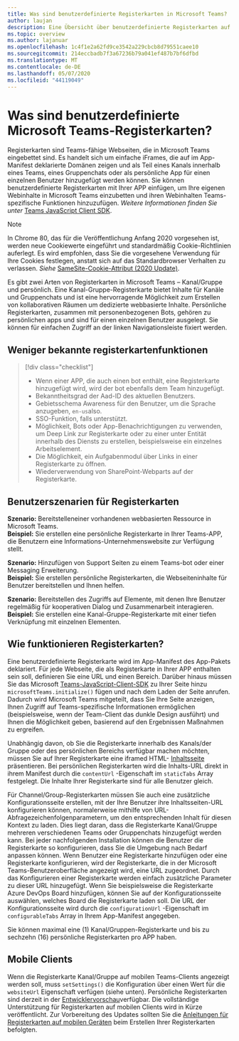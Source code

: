 ```yaml
---
title: Was sind benutzerdefinierte Registerkarten in Microsoft Teams?
author: laujan
description: Eine Übersicht über benutzerdefinierte Registerkarten auf der Microsoft Teams-Plattform
ms.topic: overview
ms.author: lajanuar
ms.openlocfilehash: 1c4f1e2a62fd9ce3542a229cbcb8d79551caee10
ms.sourcegitcommit: 214eccbadb7f3a67236b79a041ef487b7bf6dfbd
ms.translationtype: MT
ms.contentlocale: de-DE
ms.lasthandoff: 05/07/2020
ms.locfileid: "44119049"
---
```

# <a name="what-are-microsoft-teams-custom-tabs"></a>Was sind benutzerdefinierte Microsoft Teams-Registerkarten?

Registerkarten sind Teams-fähige Webseiten, die in Microsoft Teams eingebettet sind. Es handelt sich um einfache iFrames, die auf im App-Manifest deklarierte Domänen zeigen und als Teil eines Kanals innerhalb eines Teams, eines Gruppenchats oder als persönliche App für einen einzelnen Benutzer hinzugefügt werden können. Sie können benutzerdefinierte Registerkarten mit Ihrer APP einfügen, um Ihre eigenen Webinhalte in Microsoft Teams einzubetten und ihren Webinhalten Teams-spezifische Funktionen hinzuzufügen. *Weitere Informationen finden Sie unter* [Teams JavaScript Client SDK](/javascript/api/overview/msteams-client).

> [!NOTE]
> In Chrome 80, das für die Veröffentlichung Anfang 2020 vorgesehen ist, werden neue Cookiewerte eingeführt und standardmäßig Cookie-Richtlinien auferlegt. Es wird empfohlen, dass Sie die vorgesehene Verwendung für Ihre Cookies festlegen, anstatt sich auf das Standardbrowser Verhalten zu verlassen. *Siehe* [SameSite-Cookie-Attribut (2020 Update)](../resources/samesite-cookie-update.md).

Es gibt zwei Arten von Registerkarten in Microsoft Teams – Kanal/Gruppe und persönlich. Eine Kanal-Gruppe-Registerkarte bietet Inhalte für Kanäle und Gruppenchats und ist eine hervorragende Möglichkeit zum Erstellen von kollaborativen Räumen um dedizierte webbasierte Inhalte. Persönliche Registerkarten, zusammen mit personenbezogenen Bots, gehören zu persönlichen apps und sind für einen einzelnen Benutzer ausgelegt. Sie können für einfachen Zugriff an der linken Navigationsleiste fixiert werden.

## <a name="lesser-known-tab-features"></a>Weniger bekannte registerkartenfunktionen

> [!div class="checklist"]
>
> * Wenn einer APP, die auch einen bot enthält, eine Registerkarte hinzugefügt wird, wird der bot ebenfalls dem Team hinzugefügt.
> * Bekanntheitsgrad der Aad-ID des aktuellen Benutzers.
> * Gebietsschema Awareness für den Benutzer, um die Sprache anzugeben, `en-us`also. 
> * SSO-Funktion, falls unterstützt.
> * Möglichkeit, Bots oder App-Benachrichtigungen zu verwenden, um Deep Link zur Registerkarte oder zu einer unter Entität innerhalb des Diensts zu erstellen, beispielsweise ein einzelnes Arbeitselement.
> * Die Möglichkeit, ein Aufgabenmodul über Links in einer Registerkarte zu öffnen.
> * Wiederverwendung von SharePoint-Webparts auf der Registerkarte.

## <a name="tabs-user-scenarios"></a>Benutzerszenarien für Registerkarten

**Szenario:** Bereitstelleneiner vorhandenen webbasierten Ressource in Microsoft Teams. \
**Beispiel:** Sie erstellen eine persönliche Registerkarte in Ihrer Teams-APP, die Benutzern eine Informations-Unternehmenswebsite zur Verfügung stellt.

**Szenario:** Hinzufügen von Support Seiten zu einem Teams-bot oder einer Messaging Erweiterung. \
**Beispiel:** Sie erstellen persönliche Registerkarten, die Webseiteninhalte für Benutzer bereitstellen und Ihnen helfen.

**Szenario:** Bereitstellen des Zugriffs auf Elemente, mit denen Ihre Benutzer regelmäßig für kooperativen Dialog und Zusammenarbeit interagieren. \
**Beispiel:** Sie erstellen eine Kanal-Gruppe-Registerkarte mit einer tiefen Verknüpfung mit einzelnen Elementen.

## <a name="how-do-tabs-work"></a>Wie funktionieren Registerkarten?

Eine benutzerdefinierte Registerkarte wird im App-Manifest des App-Pakets deklariert. Für jede Webseite, die als Registerkarte in Ihrer APP enthalten sein soll, definieren Sie eine URL und einen Bereich. Darüber hinaus müssen Sie das Microsoft [Teams-JavaScript-Client-SDK](/javascript/api/overview/msteams-client) zu Ihrer Seite hinzu `microsoftTeams.initialize()` fügen und nach dem Laden der Seite anrufen. Dadurch wird Microsoft Teams mitgeteilt, dass Sie Ihre Seite anzeigen, Ihnen Zugriff auf Teams-spezifische Informationen ermöglichen (beispielsweise, wenn der Team-Client das dunkle Design ausführt) und Ihnen die Möglichkeit geben, basierend auf den Ergebnissen Maßnahmen zu ergreifen.

Unabhängig davon, ob Sie die Registerkarte innerhalb des Kanals/der Gruppe oder des persönlichen Bereichs verfügbar machen möchten, müssen Sie auf Ihrer Registerkarte eine iframed HTML- [Inhaltsseite](~/tabs/how-to/create-tab-pages/content-page.md) präsentieren. Bei persönlichen Registerkarten wird die Inhalts-URL direkt in ihrem Manifest durch die `contentUrl` -Eigenschaft im `staticTabs` Array festgelegt. Die Inhalte Ihrer Registerkarte sind für alle Benutzer gleich.

Für Channel/Group-Registerkarten müssen Sie auch eine zusätzliche Konfigurationsseite erstellen, mit der Ihre Benutzer ihre Inhaltsseiten-URL konfigurieren können, normalerweise mithilfe von URL-Abfragezeichenfolgenparametern, um den entsprechenden Inhalt für diesen Kontext zu laden. Dies liegt daran, dass die Registerkarte Kanal/Gruppe mehreren verschiedenen Teams oder Gruppenchats hinzugefügt werden kann. Bei jeder nachfolgenden Installation können die Benutzer die Registerkarte so konfigurieren, dass Sie die Umgebung nach Bedarf anpassen können. Wenn Benutzer eine Registerkarte hinzufügen oder eine Registerkarte konfigurieren, wird der Registerkarte, die in der Microsoft Teams-Benutzeroberfläche angezeigt wird, eine URL zugeordnet. Durch das Konfigurieren einer Registerkarte werden einfach zusätzliche Parameter zu dieser URL hinzugefügt. Wenn Sie beispielsweise die Registerkarte Azure DevOps Board hinzufügen, können Sie auf der Konfigurationsseite auswählen, welches Board die Registerkarte laden soll. Die URL der Konfigurationsseite wird durch die `configurationUrl` -Eigenschaft im `configurableTabs` Array in Ihrem App-Manifest angegeben.

Sie können maximal eine (1) Kanal/Gruppen-Registerkarte und bis zu sechzehn (16) persönliche Registerkarten pro APP haben.

## <a name="mobile-clients"></a>Mobile Clients

Wenn die Registerkarte Kanal/Gruppe auf mobilen Teams-Clients angezeigt werden soll, muss `setSettings()` die Konfiguration über einen Wert für die `websiteUrl` Eigenschaft verfügen (siehe unten). Persönliche Registerkarten sind derzeit in der [Entwicklervorschau](~/resources/dev-preview/developer-preview-intro.md)verfügbar. Die vollständige Unterstützung für Registerkarten auf mobilen Clients wird in Kürze veröffentlicht. Zur Vorbereitung des Updates sollten Sie die [Anleitungen für Registerkarten auf mobilen Geräten](~/tabs/design/tabs-mobile.md) beim Erstellen Ihrer Registerkarten befolgten.
